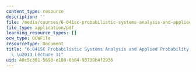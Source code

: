 ```yaml
---
content_type: resource
description: ''
file: /media/courses/6-041sc-probabilistic-systems-analysis-and-applied-probability-fall-2013/40c5c3015690e1880b8493739b4f2936_MIT6_041SCF13_lec11_300k.pdf
file_type: application/pdf
learning_resource_types: []
ocw_type: OCWFile
resourcetype: Document
title: "6.041SC Probabilistic Systems Analysis and Applied Probability, Fall 2013Transcript\
  \ \u2013 Lecture 11"
uid: 40c5c301-5690-e188-0b84-93739b4f2936
---
```

